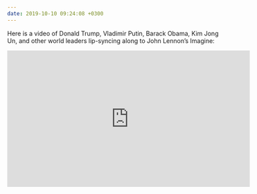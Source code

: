 ```yaml
---
date: 2019-10-10 09:24:08 +0300
---
```


Here is a video of Donald Trump, Vladimir Putin, Barack Obama, Kim Jong Un, and other world leaders lip-syncing along to John Lennon’s Imagine:

 <iframe width="560" height="315" src="https://www.youtube.com/embed/Lfa5WvqBSq4" frameborder="0" allow="accelerometer; autoplay; encrypted-media; gyroscope; picture-in-picture" allowfullscreen></iframe>

